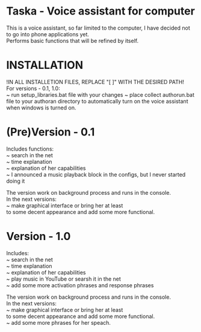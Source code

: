 # Taska - Voice assistant for computer

This is a voice assistant, so far limited to the computer, I have decided not to go into phone applications yet.  
Performs basic functions that will be refined by itself.  

# INSTALLATION
!IN ALL INSTALLETION FILES, REPLACE "[ ]" WITH THE DESIRED PATH!  
  For versions - 0.1, 1.0:  
    ~ run setup_libraries.bat file  with your changes
    ~ place collect authorun.bat file to your authoran directory to automatically turn on the voice assistant when windows is turned on.       

# (Pre)Version - 0.1
Includes functions:  
  ~ search in the net  
  ~ time explanation  
  ~ explanation of her capabilities  
  ~ I announced a music playback block in the configs, but I never started doing it   
  
The version work on background process and runs in the console.   
In the next versions:  
  ~ make graphical interface or bring her at least  
    to some decent appearance and add some more functional.  
  
# Version - 1.0
Includes:  
  ~ search in the net  
  ~ time explanation  
  ~ explanation of her capabilities  
  ~ play music in YouTube or searsh it in the net  
  ~ add some more activation phrases and response phrases   
  
The version work on background process and runs in the console.  
In the next versions:  
  ~ make graphical interface or bring her at least  
    to some decent appearance and add some more functional.  
  ~ add some more phrases for her speach.  
